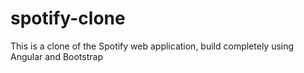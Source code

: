 # spotify-clone
This is a clone of the Spotify web application, build completely using Angular and Bootstrap
